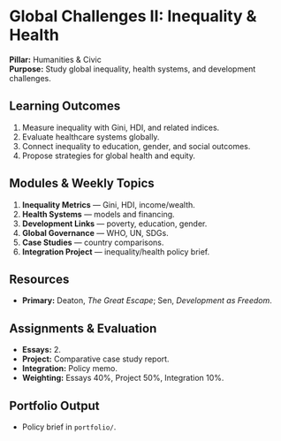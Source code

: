 # Global Challenges II: Inequality & Health
**Pillar:** Humanities & Civic  
**Purpose:** Study global inequality, health systems, and development challenges.

## Learning Outcomes
1. Measure inequality with Gini, HDI, and related indices.
2. Evaluate healthcare systems globally.
3. Connect inequality to education, gender, and social outcomes.
4. Propose strategies for global health and equity.

## Modules & Weekly Topics
1. **Inequality Metrics** — Gini, HDI, income/wealth.
2. **Health Systems** — models and financing.
3. **Development Links** — poverty, education, gender.
4. **Global Governance** — WHO, UN, SDGs.
5. **Case Studies** — country comparisons.
6. **Integration Project** — inequality/health policy brief.

## Resources
- **Primary:** Deaton, *The Great Escape*; Sen, *Development as Freedom*.

## Assignments & Evaluation
- **Essays:** 2.
- **Project:** Comparative case study report.
- **Integration:** Policy memo.
- **Weighting:** Essays 40%, Project 50%, Integration 10%.

## Portfolio Output
- Policy brief in `portfolio/`.
